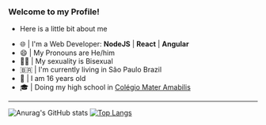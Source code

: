 ### Welcome to my Profile!
- Here is a little bit about me

* 🌐 | I'm a Web Developer: **NodeJS** | **React** | **Angular**
* 😄 | My Pronouns are He/him 
* 🏳️‍🌈 | My sexuality is Bisexual
* 🇧🇷  | I'm currently living in São Paulo Brazil
* 🧑 | I am 16 years old
* 🎓 | Doing my high school in [Colégio Mater Amabilis](https://colegioma.com)


----
![Anurag's GitHub stats](https://github-readme-stats.vercel.app/api?username=DiogoNSPI06&count_private=true&bg_color=2C2F33)
[![Top Langs](https://github-readme-stats.vercel.app/api/top-langs/?username=DiogoNSPI06&layout=compact&bg_color=2C2F33)](https://github.com/anuraghazra/github-readme-stats)
<!--
**DiogoNSPI06/DiogoNSPI06** is a ✨ _special_ ✨ repository because its `README.md` (this file) appears on your GitHub profile.

Here are some ideas to get you started:

- 🔭 I’m currently working on ...
- 🌱 I’m currently learning ...
- 👯 I’m looking to collaborate on ...
- 🤔 I’m looking for help with ...
- 💬 Ask me about ...
- 📫 How to reach me: ...
- 😄 Pronouns: ...
- ⚡ Fun fact: ...
-->
